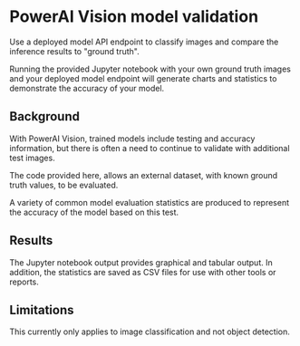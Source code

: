 # PowerAI Vision model validation

Use a deployed model API endpoint to classify images and compare the inference results to "ground truth".

Running the provided Jupyter notebook with your own ground truth images and your deployed model endpoint will generate charts and statistics to demonstrate the accuracy of your model.

## Background

With PowerAI Vision, trained models include testing and accuracy information, but there is often a need to continue to validate with additional test images.

The code provided here, allows an external dataset, with known ground truth values, to be evaluated.

A variety of common model evaluation statistics are produced to represent the accuracy of the model based on this test.

## Results

The Jupyter notebook output provides graphical and tabular output.  In addition, the statistics are saved as CSV files for use with other tools or reports.

## Limitations

This currently only applies to image classification and not object detection.
